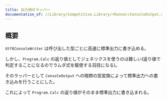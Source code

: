 ```yaml
---
title: 出力用のラッパー
documentation_of: //Library/Competitive.Library/+Runner/ConsoleOutput.cs
---
```


## 概要

`Utf8ConsoleWriter` は呼び出した型ごとに高速に標準出力に書き込める。

しかし、`Program.Calc` の返り値としてジェネリクスを使うのは難しい(返り値で判定することになるのでラムダ式を駆使する羽目になる)。

そのラッパーとして `ConsoleOutput` への暗黙の型変換によって標準出力への書き込みを行うことにした。

これによって `Program.Calc` の返り値がそのまま標準出力に書き込まれる。